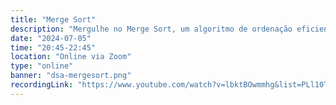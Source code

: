 ```yaml
---
title: "Merge Sort"
description: "Mergulhe no Merge Sort, um algoritmo de ordenação eficiente e elegante. Entenda seus fundamentos, funcionamento e como ele utiliza a divisão e conquista para resolver problemas complexos de forma estruturada!"
date: "2024-07-05"
time: "20:45-22:45"
location: "Online via Zoom"
type: "online"
banner: "dsa-mergesort.png"
recordingLink: "https://www.youtube.com/watch?v=lbktBOwmmhg&list=PLl10TyPY67Jgbh4QdRlRKr-7PjB9i5hWg"
---
```

